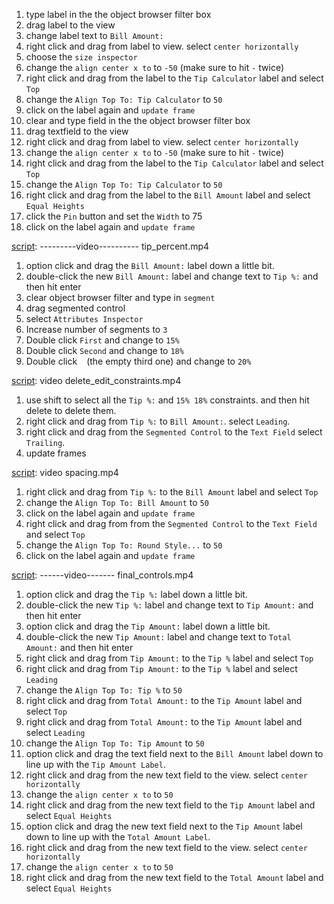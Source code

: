 [script]: bill_amount.mp4
1. type label in the the object browser filter box
1. drag label to the view
1. change label text to `Bill Amount:`
1. right click and drag from label to view. select `center horizontally`
1. choose the `size inspector`
1. change the `align center x to` to `-50` (make sure to hit `-` twice)
1. right click and drag from the label to the `Tip Calculator` label and select `Top`
1. change the `Align Top To: Tip Calculator` to `50`
1. click on the label again and `update frame`
1. clear and type field in the the object browser filter box
1. drag textfield to the view
1. right click and drag from label to view. select `center horizontally`
1. change the `align center x to` to `-50` (make sure to hit `-` twice)
1. right click and drag from the label to the `Tip Calculator` label and select `Top`
1. change the `Align Top To: Tip Calculator` to `50`
1. right click and drag from the label to the `Bill Amount` label and select `Equal Heights`
1. click the `Pin` button and set the `Width` to 75
1. click on the label again and `update frame`

[script]: ---------video---------- tip_percent.mp4
1. option click and drag the `Bill Amount:` label down a little bit.
1. double-click the new `Bill Amount:` label and change text to `Tip %:` and then hit enter
1. clear object browser filter and type in `segment`
1. drag segmented control
1. select `Attributes Inspector`
1. Increase number of segments to `3`
1. Double click `First` and change to `15%`
1. Double click `Second` and change to `18%`
1. Double click ` ` (the empty third one) and change to `20%`


[script]: video delete_edit_constraints.mp4
1. use shift to select all the `Tip %:` and `15% 18%` constraints. and then hit delete to delete them.
1. right click and drag from `Tip %:` to `Bill Amount:`. select `Leading`.
1. right click and drag from the `Segmented Control` to the `Text Field` select `Trailing`.
1. update frames

[script]: video spacing.mp4
1. right click and drag from `Tip %:` to the `Bill Amount` label and select `Top`
1. change the `Align Top To: Bill Amount` to `50`
1. click on the label again and `update frame`
1. right click and drag from from the `Segmented Control` to the `Text Field` and select `Top`
1. change the `Align Top To: Round Style...` to `50`
1. click on the label again and `update frame`

[script]: ------video------- final_controls.mp4
1. option click and drag the `Tip %:` label down a little bit.
1. double-click the new `Tip %:` label and change text to `Tip Amount:` and then hit enter
1. option click and drag the `Tip Amount:` label down a little bit.
1. double-click the new `Tip Amount:` label and change text to `Total Amount:` and then hit enter
1. right click and drag from `Tip Amount:` to the `Tip %` label and select `Top`
1. right click and drag from `Tip Amount:` to the `Tip %` label and select `Leading`
1. change the `Align Top To: Tip %` to `50`
1. right click and drag from `Total Amount:` to the `Tip Amount` label and select `Top`
1. right click and drag from `Total Amount:` to the `Tip Amount` label and select `Leading`
1. change the `Align Top To: Tip Amount` to `50`
1. option click and drag the text field next to the `Bill Amount` label down to line up with the `Tip Amount Label`.
1. right click and drag from the new text field to the view. select `center horizontally`
1. change the `align center x to` to `50`
1. right click and drag from the new text field to the `Tip Amount` label and select `Equal Heights`
1. option click and drag the new text field next to the `Tip Amount` label down to line up with the `Total Amount Label`.
1. right click and drag from the new text field to the view. select `center horizontally`
1. change the `align center x to` to `50`
1. right click and drag from the new text field to the `Total Amount` label and select `Equal Heights`
